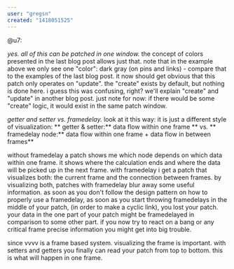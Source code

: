```yaml
---
user: "gregsn"
created: "1418051525"
---
```


@u7:

*yes. all of this can be patched in one window.* the concept of colors presented in the last blog post allows just that. note that in the example above we only see one "color": dark gray (on pins and links) - compare that to the examples of the last blog post. it now should get obvious that this patch only operates on "update". the "create" exists by default, but nothing is done here. i guess this was confusing, right? we'll explain "create" and "update" in another blog post. just note for now: if there would be some "create" logic, it would exist in the same patch window.

*getter and setter vs. framedelay.* look at it this way: it is just a different style of visualization: 
** getter & setter:** data flow within one frame **
vs. 
** framedelay node:** data flow within one frame + data flow in between frames** 

without framedelay a patch shows me which node depends on which data within one frame. it shows where the calculation ends and where the data will be picked up in the next frame. with framedelay i get a patch that visualizes both: the current frame and the connection between frames. by visualizing both, patches with framedelay blur away some useful information. as soon as you don't follow the design pattern on how to properly use a framedelay, as soon as you start throwing framedelays in the middle of your patch, (in order to make a cyclic link), you lost your patch. your data in the one part of your patch might be framedelayed in comparison to some other part. if you now try to react on a bang or any critical frame precise information you might get into big trouble. 

since vvvv is a frame based system. visualizing the frame is important. with setters and getters you finally can read your patch from top to bottom. this is what will happen in one frame. 
